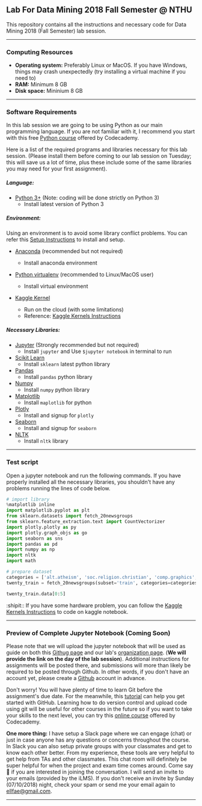 ## Lab For Data Mining 2018 Fall Semester @ NTHU
This repository contains all the instructions and necessary code for Data Mining 2018 (Fall Semester) lab session.

---
### Computing Resources
- **Operating system:** Preferably Linux or MacOS. If you have Windows, things may crash unexpectedly (try installing a virtual machine if you need to)
- **RAM:** Minimum 8 GB
- **Disk space:** Mininium 8 GB

---
### Software Requirements
In this lab session we are going to be using Python as our main programming language. If you are not familiar with it, I recommend you start with this free [Python course](https://www.codecademy.com/learn/learn-python) offered by Codecademy. 

Here is a list of the required programs and libraries necessary for this lab session. (Please install them before coming to our lab session on Tuesday; this will save us a lot of time, plus these include some of the same libraries you may need for your first assignment).

##### Language:
- [Python 3+](https://www.python.org/download/releases/3.0/) (Note: coding will be done strictly on Python 3)
    - Install latest version of Python 3
    
##### Environment:
Using an environment is to avoid some library conflict problems. You can refer this [Setup Instructions](http://cs231n.github.io/setup-instructions/) to install and setup.

- [Anaconda](https://www.anaconda.com/download/) (recommended but not required)
    - Install anaconda environment
    
- [Python virtualenv](https://virtualenv.pypa.io/en/stable/userguide/) (recommended to Linux/MacOS user)
    - Install virtual environment

- [Kaggle Kernel](https://www.kaggle.com/kernels/)
    - Run on the cloud  (with some limitations)
    - Reference: [Kaggle Kernels Instructions](https://github.com/omarsar/data_mining_lab/blob/master/kagglekernel.md)
    
##### Necessary Libraries:
- [Jupyter](http://jupyter.org/) (Strongly recommended but not required)
    - Install `jupyter` and Use `$jupyter notebook` in terminal to run
- [Scikit Learn](http://scikit-learn.org/stable/index.html)
    - Install `sklearn` latest python library
- [Pandas](http://pandas.pydata.org/)
    - Install `pandas` python library
- [Numpy](http://www.numpy.org/)
    - Install `numpy` python library
- [Matplotlib](https://matplotlib.org/)
    - Install `maplotlib` for python
- [Plotly](https://plot.ly/)
    - Install and signup for `plotly`
- [Seaborn](https://seaborn.pydata.org/)
    - Install and signup for `seaborn`
- [NLTK](http://www.nltk.org/)
    - Install `nltk` library
    
---
### Test script

Open a jupyter notebook and run the following commands. If you have properly installed all the necessary libraries, you shouldn't have any problems running the lines of code below.
```python
# import library
%matplotlib inline
import matplotlib.pyplot as plt
from sklearn.datasets import fetch_20newsgroups
from sklearn.feature_extraction.text import CountVectorizer
import plotly.plotly as py
import plotly.graph_objs as go
import seaborn as sns
import pandas as pd
import numpy as np
import nltk
import math

# prepare dataset
categories = ['alt.atheism', 'soc.religion.christian', 'comp.graphics', 'sci.med']
twenty_train = fetch_20newsgroups(subset='train', categories=categories, shuffle=True, random_state=42)

twenty_train.data[0:5]
```
:shipit:: If you have some hardware problem, you can follow the [Kaggle Kernels Instructions](https://github.com/omarsar/data_mining_lab/blob/master/kagglekernel.md) to code on kaggle notebook.

---
### Preview of Complete Jupyter Notebook (Coming Soon)

Please note that we will upload the jupyter notebook that will be used as guide on both this [Githug page](https://github.com/omarsar?tab=repositories) and our lab's [organization page](https://github.com/IDEA-NTHU-Taiwan). (**We will provide the link on the day of the lab session**). Additional instructions for assignments will be posted there, and submissions will more than likely be required to be posted through Github. In other words, if you don't have an account yet, please create a [Github](https://github.com/) account in advance. 

Don't worry! You will have plenty of time to learn Git before the assignment's due date. For the meanwhile, this [tutorial](https://tutorialzine.com/2016/06/learn-git-in-30-minutes) can help you get started with GitHub. Learning how to do version control and upload code using git will be useful for other courses in the future so if you want to take your skills to the next level, you can try this [online course](https://www.codecademy.com/learn/learn-git) offered by Codecademy. 

**One more thing:** I have setup a Slack page where we can engage (chat) or just in case anyone has any questions or concerns throughout the course. In Slack you can also setup private groups with your classmates and get to know each other better. From my experience, these tools are very helpful to get help from TAs and other classmates. This chat room will definitely be super helpful for when the project and exam time comes around. Come say :wave: if you are interested in joining the conversation. I will send an invite to your emails (provided by the iLMS). If you don't receive an invite by Sunday (07/10/2018) night, check your spam or send me your email again to ellfae@gmail.com.


---
